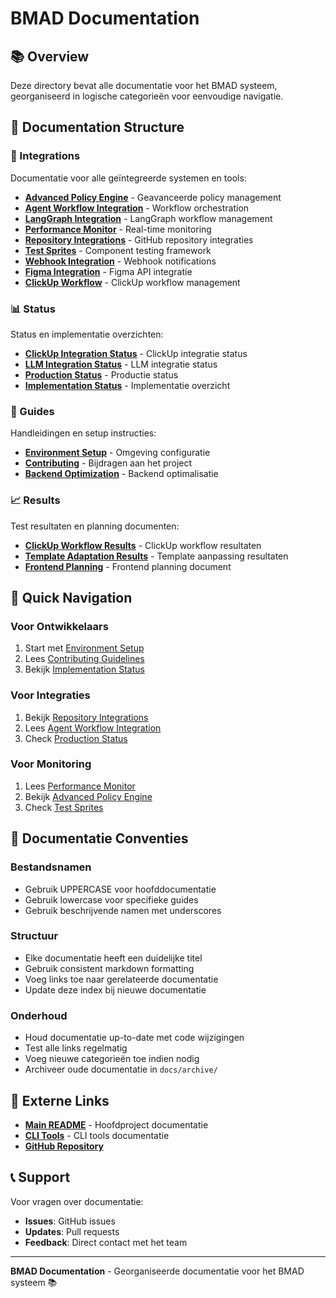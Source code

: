 # BMAD Documentation

## 📚 Overview

Deze directory bevat alle documentatie voor het BMAD systeem, georganiseerd in logische categorieën voor eenvoudige navigatie.

## 📁 Documentation Structure

### **🔗 Integrations**
Documentatie voor alle geïntegreerde systemen en tools:

- **[Advanced Policy Engine](integrations/ADVANCED_POLICY_ENGINE_README.md)** - Geavanceerde policy management
- **[Agent Workflow Integration](integrations/AGENT_WORKFLOW_INTEGRATION_README.md)** - Workflow orchestration
- **[LangGraph Integration](integrations/LANGGRAPH_INTEGRATION_README.md)** - LangGraph workflow management
- **[Performance Monitor](integrations/PERFORMANCE_MONITOR_INTEGRATION_README.md)** - Real-time monitoring
- **[Repository Integrations](integrations/REPOSITORY_INTEGRATIONS_README.md)** - GitHub repository integraties
- **[Test Sprites](integrations/TEST_SPRITES_INTEGRATION_README.md)** - Component testing framework
- **[Webhook Integration](integrations/WEBHOOK_INTEGRATION_README.md)** - Webhook notifications
- **[Figma Integration](integrations/FIGMA_INTEGRATION_README.md)** - Figma API integratie
- **[ClickUp Workflow](integrations/BMAD_CLICKUP_WORKFLOW_README.md)** - ClickUp workflow management

### **📊 Status**
Status en implementatie overzichten:

- **[ClickUp Integration Status](status/CLICKUP_INTEGRATION_STATUS.md)** - ClickUp integratie status
- **[LLM Integration Status](status/LLM_INTEGRATION_STATUS.md)** - LLM integratie status
- **[Production Status](status/PRODUCTION_STATUS.md)** - Productie status
- **[Implementation Status](status/IMPLEMENTATION_STATUS.md)** - Implementatie overzicht

### **📖 Guides**
Handleidingen en setup instructies:

- **[Environment Setup](guides/ENVIRONMENT_SETUP.md)** - Omgeving configuratie
- **[Contributing](guides/CONTRIBUTING.md)** - Bijdragen aan het project
- **[Backend Optimization](guides/BACKEND_OPTIMIZATION_README.md)** - Backend optimalisatie

### **📈 Results**
Test resultaten en planning documenten:

- **[ClickUp Workflow Results](results/BMAD_CLICKUP_WORKFLOW_RESULTS.md)** - ClickUp workflow resultaten
- **[Template Adaptation Results](results/TEMPLATE_ADAPTATION_TEST_RESULTS.md)** - Template aanpassing resultaten
- **[Frontend Planning](results/bmad_frontend_planning_20250726_145620.md)** - Frontend planning document

## 🚀 Quick Navigation

### **Voor Ontwikkelaars**
1. Start met [Environment Setup](guides/ENVIRONMENT_SETUP.md)
2. Lees [Contributing Guidelines](guides/CONTRIBUTING.md)
3. Bekijk [Implementation Status](status/IMPLEMENTATION_STATUS.md)

### **Voor Integraties**
1. Bekijk [Repository Integrations](integrations/REPOSITORY_INTEGRATIONS_README.md)
2. Lees [Agent Workflow Integration](integrations/AGENT_WORKFLOW_INTEGRATION_README.md)
3. Check [Production Status](status/PRODUCTION_STATUS.md)

### **Voor Monitoring**
1. Lees [Performance Monitor](integrations/PERFORMANCE_MONITOR_INTEGRATION_README.md)
2. Bekijk [Advanced Policy Engine](integrations/ADVANCED_POLICY_ENGINE_README.md)
3. Check [Test Sprites](integrations/TEST_SPRITES_INTEGRATION_README.md)

## 📝 Documentatie Conventies

### **Bestandsnamen**
- Gebruik UPPERCASE voor hoofddocumentatie
- Gebruik lowercase voor specifieke guides
- Gebruik beschrijvende namen met underscores

### **Structuur**
- Elke documentatie heeft een duidelijke titel
- Gebruik consistent markdown formatting
- Voeg links toe naar gerelateerde documentatie
- Update deze index bij nieuwe documentatie

### **Onderhoud**
- Houd documentatie up-to-date met code wijzigingen
- Test alle links regelmatig
- Voeg nieuwe categorieën toe indien nodig
- Archiveer oude documentatie in `docs/archive/`

## 🔗 Externe Links

- **[Main README](../README.md)** - Hoofdproject documentatie
- **[CLI Tools](../cli/README.md)** - CLI tools documentatie
- **[GitHub Repository](https://github.com/InnovativeDigitalMarketingSolutions/BMAD)**

## 📞 Support

Voor vragen over documentatie:
- **Issues**: GitHub issues
- **Updates**: Pull requests
- **Feedback**: Direct contact met het team

---

**BMAD Documentation** - Georganiseerde documentatie voor het BMAD systeem 📚 